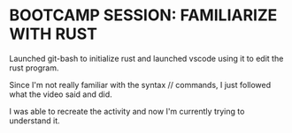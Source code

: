 # BOOTCAMP SESSION: FAMILIARIZE WITH RUST

Launched git-bash to initialize rust and launched vscode using it to edit the rust program.

Since I'm not really familiar with the syntax // commands, I just followed what the video said and did.

I was able to recreate the activity and now I'm currently trying to understand it.